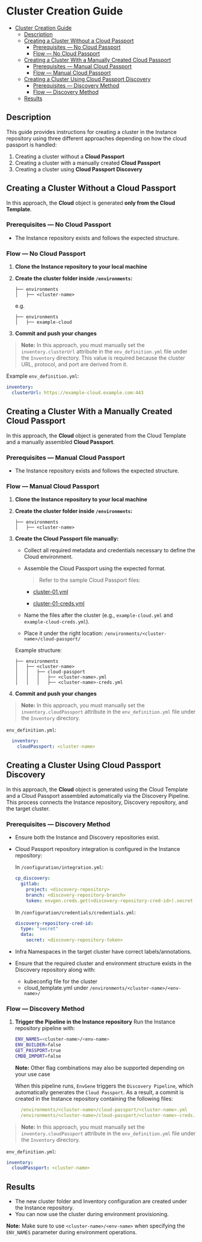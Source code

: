 # Cluster Creation Guide

- [Cluster Creation Guide](#cluster-creation-guide)
  - [Description](#description)
  - [Creating a Cluster Without a Cloud Passport](#creating-a-cluster-without-a-cloud-passport)
    - [Prerequisites — No Cloud Passport](#prerequisites--no-cloud-passport)
    - [Flow — No Cloud Passport](#flow--no-cloud-passport)
  - [Creating a Cluster With a Manually Created Cloud Passport](#creating-a-cluster-with-a-manually-created-cloud-passport)
    - [Prerequisites — Manual Cloud Passport](#prerequisites--manual-cloud-passport)
    - [Flow — Manual Cloud Passport](#flow--manual-cloud-passport)
  - [Creating a Cluster Using Cloud Passport Discovery](#creating-a-cluster-using-cloud-passport-discovery)
    - [Prerequisites — Discovery Method](#prerequisites--discovery-method)
    - [Flow — Discovery Method](#flow--discovery-method)
  - [Results](#results)

## Description

This guide provides instructions for creating a cluster in the Instance repository using three different approaches depending on how the cloud passport is handled:

1. Creating a cluster without a **Cloud Passport**
2. Creating a cluster with a manually created **Cloud Passport**
3. Creating a cluster using **Cloud Passport Discovery**

## Creating a Cluster Without a Cloud Passport

In this approach, the **Cloud** object is generated **only from the Cloud Template**.

### Prerequisites — No Cloud Passport

- The Instance repository exists and follows the expected structure.

### Flow — No Cloud Passport

1. **Clone the Instance repository to your local machine**

2. **Create the cluster folder inside `/environments`:**

   ```plaintext
   ├── environments
   │   ├── <cluster-name>
   ```

   e.g.

     ```plaintext
     ├── environments
     │   ├── example-cloud
     ```

3. **Commit and push your changes**

> **Note:** In this approach, you must manually set the `inventory.clusterUrl` attribute in the `env_definition.yml` file under the `Inventory` directory. This value is required because the cluster URL, protocol, and port are derived from it.

Example `env_definition.yml`:

  ```yaml
  inventory:
    clusterUrl: https://example-cloud.example.com:443
  ```

## Creating a Cluster With a Manually Created Cloud Passport

In this approach, the **Cloud** object is generated from the Cloud Template and a manually assembled **Cloud Passport**.

### Prerequisites — Manual Cloud Passport

- The Instance repository exists and follows the expected structure.

### Flow — Manual Cloud Passport

1. **Clone the Instance repository to your local machine**

2. **Create the cluster folder inside `/environments`:**

   ```plaintext
   ├── environments
   │   ├── <cluster-name>
   ```

3. **Create the Cloud Passport file manually:**

   - Collect all required metadata and credentials necessary to define the Cloud environment.
   - Assemble the Cloud Passport using the expected format.
     > Refer to the sample Cloud Passport files:

     - [cluster-01.yml](/docs/samples/environments/cluster-01/cloud-passport/cluster-01.yml)

     - [cluster-01-creds.yml](/docs/samples/environments/cluster-01/cloud-passport/cluster-01-creds.yml)
   - Name the files after the cluster (e.g., `example-cloud.yml` and `example-cloud-creds.yml`).
   - Place it under the right location: `/environments/<cluster-name>/cloud-passport/`

   Example structure:

   ```plaintext
   ├── environments
   │   ├── <cluster-name>
   │   │   ├── cloud-passport
   │   │   │   ├── <cluster-name>.yml
   │   │   │   ├── <cluster-name>-creds.yml
   ```

4. **Commit and push your changes**

> **Note:** In this approach, you must manually set the `inventory.cloudPassport` attribute in the `env_definition.yml` file under the `Inventory` directory.

`env_definition.yml`:

```yaml
  inventory:
    cloudPassport: <cluster-name>
```

## Creating a Cluster Using Cloud Passport Discovery

In this approach, the **Cloud** object is generated using the Cloud Template and a Cloud Passport assembled automatically via the Discovery Pipeline. This process connects the Instance repository, Discovery repository, and the target cluster.

### Prerequisites — Discovery Method

- Ensure both the Instance and Discovery repositories exist.
- Cloud Passport repository integration is configured in the Instance repository:
  
  In `/configuration/integration.yml`:

   ```yaml
   cp_discovery:
     gitlab:
       project: <discovery-repository>
       branch: <discovery-repository-branch>
       token: envgen.creds.get(<discovery-repository-cred-id>).secret
   ```

   In `/configuration/credentials/credentials.yml`:

   ```yaml
   discovery-repository-cred-id:
     type: "secret"
     data:
       secret: <discovery-repository-token>
   ```

- Infra Namespaces in the target cluster have correct labels/annotations.
- Ensure that the required cluster and environment structure exists in the Discovery repository along with:
  - kubeconfig file for the cluster
  - cloud_template.yml under `/environments/<cluster-name>/<env-name>/`

### Flow — Discovery Method

1. **Trigger the Pipeline in the Instance repository**
   Run the Instance repository pipeline with:

   ```bash
   ENV_NAMES=<cluster-name>/<env-name>
   ENV_BUILDER=false
   GET_PASSPORT=true
   CMDB_IMPORT=false
   ```

   **Note:** Other flag combinations may also be supported depending on your use case
  
   When this pipeline runs, `EnvGene` triggers the `Discovery Pipeline`, which automatically generates the `Cloud Passport`.
   As a result, a commit is created in the Instance repository containing the following files:

    ```yaml
      /environments/<cluster-name>/cloud-passport/<cluster-name>.yml
      /environments/<cluster-name>/cloud-passport/<cluster-name>-creds.yml
    ```

> **Note:** In this approach, you must manually set the `inventory.cloudPassport` attribute in the `env_definition.yml` file under the `Inventory` directory.

 `env_definition.yml`:

   ```yaml
   inventory:
     cloudPassport: <cluster-name>
   ```

## Results

- The new cluster folder and Inventory configuration are created under the Instance repository.
- You can now use the cluster during environment provisioning.

**Note:** Make sure to use `<cluster-name>/<env-name>` when specifying the `ENV_NAMES` parameter during environment operations.
